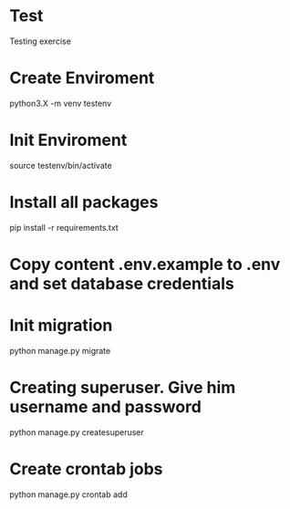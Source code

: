 # Test
Testing exercise

# Create Enviroment
python3.X -m venv testenv

# Init Enviroment
source testenv/bin/activate

# Install all packages
pip install -r requirements.txt

# Copy content .env.example to .env and set database credentials
# Init migration
python manage.py migrate

# Creating superuser. Give him username and password
python manage.py createsuperuser

# Create crontab jobs
python manage.py crontab add
